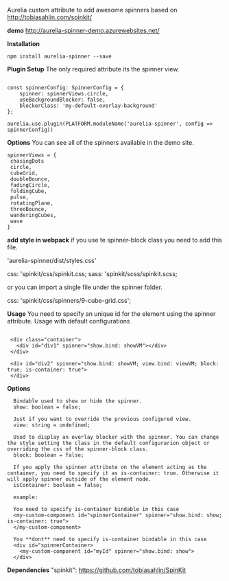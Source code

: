 Aurelia custom attribute to add awesome spinners based on http://tobiasahlin.com/spinkit/


**demo**
http://aurelia-spinner-demo.azurewebsites.net/

**Installation**

```npm install aurelia-spinner --save```

**Plugin Setup**
The only required attribute its the spinner view.

```import { SpinnerConfig, spinnerViews } from 'aurelia-spinner';

const spinnerConfig: SpinnerConfig = {
    spinner: spinnerViews.circle,
    useBackgroundBlocker: false,
    blockerClass: 'my-default-overlay-background'
};
 
aurelia.use.plugin(PLATFORM.moduleName('aurelia-spinner', config => spinnerConfig))

 ```

 **Options**
You can see all of the spinners available in the demo site.

 ```
 spinnerViews = {
  chasingDots
  circle,
  cubeGrid,
  doubleBounce,
  fadingCircle,
  foldingCube,
  pulse,
  rotatingPlane,
  threeBounce,
  wanderingCubes,
  wave
}
 ```

**add style in webpack**
if you use te spinner-block class you need to add this file.

'aurelia-spinner/dist/styles.css'

css: 'spinkit/css/spinkit.css;
sass: 'spinkit/scss/spinkit.scss;

or you can import a single file under the spinner folder.

css: 'spinkit/css/spinners/9-cube-grid.css';

**Usage**
You need to specify an unique id for the element using the spinner attribute.
Usage with default configurations
 ```
   
  <div class="container">
    <div id="div1" spinner="show.bind: showVM"></div>
  </div>

  <div id="div2" spinner="show.bind: showVM; view.bind: viewVM; block: true; is-container: true">
  </div>
  ```
  **Options**
```
  Bindable used to show or hide the spinner.
  show: boolean = false; 

  Just if you want to override the previous configured view.
  view: string = undefined;

  Used to display an overlay blocker with the spinner. You can change the style setting the class in the default configurarion object or overriding the css of the spinner-block class.
  block: boolean = false; 

  If you apply the spinner attribute on the element acting as the container, you need to specify it as is-container: true. Otherwise it will apply spinner outside of the element node.
  isContainer: boolean = false;

  example: 

  You need to specify is-container bindable in this case
  <my-custom-component id="spinnerContainer" spinner="show.bind: show; is-container: true">
  </my-custom-component>

  You **dont** need to specify is-container bindable in this case
  <div id="spinnerContainer>
    <my-custom-component id="myId" spinner="show.bind: show">
  </div>
 ```
 

  **Dependencies**
  "spinkit": https://github.com/tobiasahlin/SpinKit
